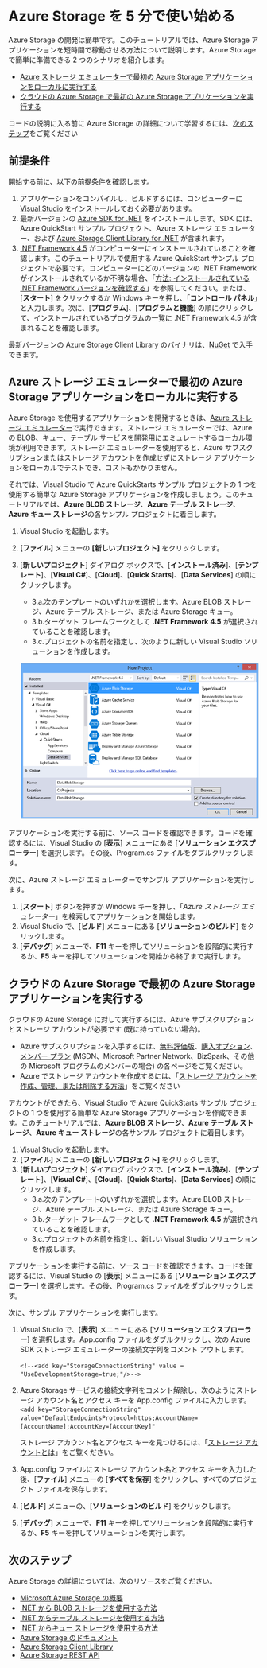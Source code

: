 <properties 
	pageTitle="Azure Storage を 5 分で使い始める | Microsoft Azure" 
	description="Azure QuickStarts、Visual Studio、Azure ストレージ エミュレーターを使用して、Microsoft Azure の BLOB、テーブル、キューをすばやく導入する方法について説明します。初めての Azure Storage アプリケーションを 5 分で実行します。" 
	services="storage" 
	documentationCenter=".net" 
	authors="tamram" 
	manager="adinah" 
	editor=""/>

<tags 
	ms.service="storage" 
	ms.workload="storage" 
	ms.tgt_pltfrm="na" 
	ms.devlang="dotnet" 
	ms.topic="hero-article" 
	ms.date="05/28/2015" 
	ms.author="tamram;selcint"/>

# Azure Storage を 5 分で使い始める 

Azure Storage の開発は簡単です。このチュートリアルでは、Azure Storage アプリケーションを短時間で稼動させる方法について説明します。Azure Storage で簡単に準備できる 2 つのシナリオを紹介します。

- [Azure ストレージ エミュレーターで最初の Azure Storage アプリケーションをローカルに実行する](#run-your-first-azure-storage-application-locally-against-the-azure-storage-emulator)
- [クラウドの Azure Storage で最初の Azure Storage アプリケーションを実行する](#run-your-first-azure-storage-application-against-azure-storage-in-the-cloud)

コードの説明に入る前に Azure Storage の詳細について学習するには、[次のステップ](#next-steps)をご覧ください

## 前提条件

開始する前に、以下の前提条件を確認します。

1. アプリケーションをコンパイルし、ビルドするには、コンピューターに [Visual Studio](https://www.visualstudio.com/) をインストールしておく必要があります。 
2. 最新バージョンの [Azure SDK for .NET](http://azure.microsoft.com/downloads/) をインストールします。SDK には、Azure QuickStart サンプル プロジェクト、Azure ストレージ エミュレーター、および [Azure Storage Client Library for .NET](https://msdn.microsoft.com/library/azure/wa_storage_30_reference_home.aspx) が含まれます。
3. [.NET Framework 4.5](http://www.microsoft.com/download/details.aspx?id=30653) がコンピューターにインストールされていることを確認します。このチュートリアルで使用する Azure QuickStart サンプル プロジェクトで必要です。コンピューターにどのバージョンの .NET Framework がインストールされているか不明な場合、「[方法: インストールされている .NET Framework バージョンを確認する](https://msdn.microsoft.com/vstudio/hh925568.aspx)」を参照してください。または、[**スタート**] をクリックするか Windows キーを押し、「**コントロール パネル**」と入力します。次に、[**プログラム**]、[**プログラムと機能**] の順にクリックして、インストールされているプログラムの一覧に .NET Framework 4.5 が含まれることを確認します。

最新バージョンの Azure Storage Client Library のバイナリは、[NuGet](https://www.nuget.org/packages/WindowsAzure.Storage/) で入手できます。


## Azure ストレージ エミュレーターで最初の Azure Storage アプリケーションをローカルに実行する

Azure Storage を使用するアプリケーションを開発するときは、[Azure ストレージ エミュレーター](storage-use-emulator.md)で実行できます。ストレージ エミュレーターでは、Azure の BLOB、キュー、テーブル サービスを開発用にエミュレートするローカル環境が利用できます。ストレージ エミュレーターを使用すると、Azure サブスクリプションまたはストレージ アカウントを作成せずにストレージ アプリケーションをローカルでテストでき、コストもかかりません。

それでは、Visual Studio で Azure QuickStarts サンプル プロジェクトの 1 つを使用する簡単な Azure Storage アプリケーションを作成しましょう。このチュートリアルでは、**Azure BLOB ストレージ**、**Azure テーブル ストレージ**、**Azure キュー ストレージ**の各サンプル プロジェクトに着目します。

1. Visual Studio を起動します。
2. **[ファイル]** メニューの **[新しいプロジェクト]** をクリックします。
3. [**新しいプロジェクト**] ダイアログ ボックスで、[**インストール済み**]、[**テンプレート**]、[**Visual C#**]、[**Cloud**]、[**Quick Starts**]、[**Data Services**] の順にクリックします。
	- 3.a.次のテンプレートのいずれかを選択します。Azure BLOB ストレージ、Azure テーブル ストレージ、または Azure Storage キュー。 
	- 3.b.ターゲット フレームワークとして **.NET Framework 4.5** が選択されていることを確認します。	
	- 3.c.プロジェクトの名前を指定し、次のように新しい Visual Studio ソリューションを作成します。
	
	![Azure QuickStarts][Image1]

アプリケーションを実行する前に、ソース コードを確認できます。コードを確認するには、Visual Studio の [**表示**] メニューにある [**ソリューション エクスプローラー**] を選択します。その後、Program.cs ファイルをダブルクリックします。

次に、Azure ストレージ エミュレーターでサンプル アプリケーションを実行します。

1.	[**スタート**] ボタンを押すか Windows キーを押し、「*Azure ストレージ エミュレーター*」を検索してアプリケーションを開始します。
2.	Visual Studio で、[**ビルド**] メニューにある [**ソリューションのビルド**] をクリックします。 
3.	[**デバッグ**] メニューで、**F11** キーを押してソリューションを段階的に実行するか、**F5** キーを押してソリューションを開始から終了まで実行します。

## クラウドの Azure Storage で最初の Azure Storage アプリケーションを実行する

クラウドの Azure Storage に対して実行するには、Azure サブスクリプションとストレージ アカウントが必要です (既に持っていない場合)。

- Azure サブスクリプションを入手するには、[無料評価版](http://azure.microsoft.com/pricing/free-trial/)、[購入オプション](http://azure.microsoft.com/pricing/purchase-options/)、[メンバー プラン](http://azure.microsoft.com/pricing/member-offers/) (MSDN、Microsoft Partner Network、BizSpark、その他の Microsoft プログラムのメンバーの場合) の各ページをご覧ください。
- Azure でストレージ アカウントを作成するには、「[ストレージ アカウントを作成、管理、または削除する方法](storage-create-storage-account.md)」をご覧ください

アカウントができたら、Visual Studio で Azure QuickStarts サンプル プロジェクトの 1 つを使用する簡単な Azure Storage アプリケーションを作成できます。このチュートリアルでは、**Azure BLOB ストレージ**、**Azure テーブル ストレージ**、**Azure キュー ストレージ**の各サンプル プロジェクトに着目します。

1. Visual Studio を起動します。
2. **[ファイル]** メニューの **[新しいプロジェクト]** をクリックします。
3. [**新しいプロジェクト**] ダイアログ ボックスで、[**インストール済み**]、[**テンプレート**]、[**Visual C#**]、[**Cloud**]、[**Quick Starts**]、[**Data Services**] の順にクリックします。
	- 3.a.次のテンプレートのいずれかを選択します。Azure BLOB ストレージ、Azure テーブル ストレージ、または Azure Storage キュー。
	- 3.b.ターゲット フレームワークとして **.NET Framework 4.5** が選択されていることを確認します。
	- 3.c.プロジェクトの名前を指定し、新しい Visual Studio ソリューションを作成します。 

アプリケーションを実行する前に、ソース コードを確認できます。コードを確認するには、Visual Studio の [**表示**] メニューにある [**ソリューション エクスプローラー**] を選択します。その後、Program.cs ファイルをダブルクリックします。

次に、サンプル アプリケーションを実行します。

1.	Visual Studio で、[**表示**] メニューにある [**ソリューション エクスプローラー**] を選択します。App.config ファイルをダブルクリックし、次の Azure SDK ストレージ エミュレーターの接続文字列をコメント アウトします。

	`<!--<add key="StorageConnectionString" value = "UseDevelopmentStorage=true;"/>-->`

2.	Azure Storage サービスの接続文字列をコメント解除し、次のようにストレージ アカウント名とアクセス キーを App.config ファイルに入力します。`<add key="StorageConnectionString" value="DefaultEndpointsProtocol=https;AccountName=[AccountName];AccountKey=[AccountKey]"`

	ストレージ アカウント名とアクセス キーを見つけるには、「[ストレージ アカウントとは](storage-whatis-account.md)」をご覧ください。

3.	App.config ファイルにストレージ アカウント名とアクセス キーを入力した後、[**ファイル**] メニューの [**すべてを保存**] をクリックし、すべてのプロジェクト ファイルを保存します。
4.	[**ビルド**] メニューの、[**ソリューションのビルド**] をクリックします。
5.	[**デバッグ**] メニューで、**F11** キーを押してソリューションを段階的に実行するか、**F5** キーを押してソリューションを実行します。


## 次のステップ

Azure Storage の詳細については、次のリソースをご覧ください。

* [Microsoft Azure Storage の概要](storage-introduction.md)
* [.NET から BLOB ストレージを使用する方法](storage-dotnet-how-to-use-blobs.md)
* [.NET からテーブル ストレージを使用する方法](storage-dotnet-how-to-use-tables.md)
* [.NET からキュー ストレージを使用する方法](storage-dotnet-how-to-use-queues.md)
* [Azure Storage のドキュメント](http://azure.microsoft.com/documentation/services/storage/)
* [Azure Storage Client Library](https://msdn.microsoft.com/library/azure/wa_storage_30_reference_home.aspx)
* [Azure Storage REST API](https://msdn.microsoft.com/library/azure/dd179355.aspx)

[Image1]: ./media/storage-getting-started-guide/QuickStart.png
 

<!---HONumber=July15_HO1-->